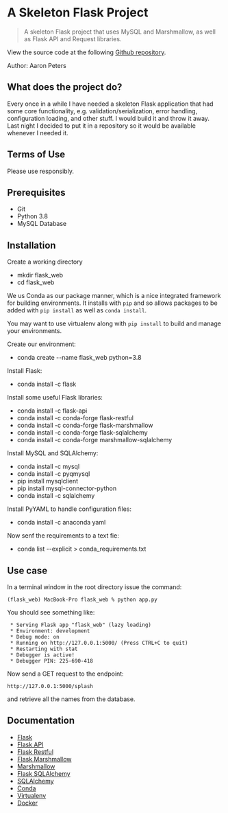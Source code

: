 # A Skeleton Flask Project

> A skeleton Flask project that uses MySQL and Marshmallow, as well as Flask API and Request libraries.

View the source code at the following [Github repository](https://github.com/transreductionist/flask_web).

Author: Aaron Peters

## What does the project do?

Every once in a while I have needed a skeleton Flask application that had some core functionality, 
e.g. validation/serialization, error handling, configuration loading, and other stuff. I would build it
and throw it away. Last night I decided to put it in a repository so it would be available whenever I
needed it.

## Terms of Use

Please use responsibly.

## Prerequisites

- Git
- Python 3.8
- MySQL Database

## Installation

Create a working directory

- mkdir flask_web
- cd flask_web

We us Conda as our package manner, which is a nice integrated framework for building environments. It installs
with `pip` and so allows packages to be added with `pip install` as well as `conda install`.

You may want to use virtualenv along with `pip install` to build and manage your environments.

Create our environment:

- conda create --name flask_web python=3.8

Install Flask:

- conda install -c flask

Install some useful Flask libraries:

- conda install -c flask-api
- conda install -c conda-forge flask-restful
- conda install -c conda-forge flask-marshmallow
- conda install -c conda-forge flask-sqlalchemy
- conda install -c conda-forge marshmallow-sqlalchemy

Install MySQL and SQLAlchemy:

- conda install -c mysql
- conda install -c pyqmysql
- pip install mysqlclient
- pip install mysql-connector-python
- conda install -c sqlalchemy

Install PyYAML to handle configuration files:

- conda install -c anaconda yaml

Now senf the requirements to a text fie:

- conda list --explicit > conda_requirements.txt

## Use case

In a terminal window in the root directory issue the command:

`(flask_web) MacBook-Pro flask_web % python app.py`

You should see something like:

```
 * Serving Flask app "flask_web" (lazy loading)
 * Environment: development
 * Debug mode: on
 * Running on http://127.0.0.1:5000/ (Press CTRL+C to quit)
 * Restarting with stat
 * Debugger is active!
 * Debugger PIN: 225-690-418
```

Now send a GET request to the endpoint:

`http://127.0.0.1:5000/splash`

and retrieve all the names from the database.

## Documentation

- [Flask](https://flask.palletsprojects.com/en/1.1.x/)
- [Flask API](https://flask-sqlalchemy.palletsprojects.com/en/2.x/api/)
- [Flask Restful](https://flask-restful.readthedocs.io/en/latest/)
- [Flask Marshmallow](https://flask-marshmallow.readthedocs.io/en/latest/)
- [Marshmallow](https://marshmallow.readthedocs.io/en/stable/)
- [Flask SQLAlchemy](https://flask-sqlalchemy.palletsprojects.com/en/2.x/)
- [SQLAlchemy](https://docs.sqlalchemy.org/en/13/index.html)
- [Conda](https://docs.conda.io/en/latest/)
- [Virtualenv](https://virtualenv.pypa.io/en/latest/)
- [Docker](https://docs.docker.com/docker-hub/)
